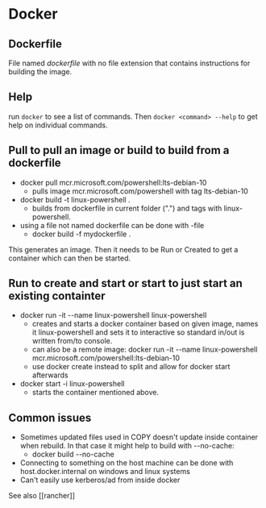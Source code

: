 # Docker

## Dockerfile

File named *dockerfile* with no file extension that contains instructions for building the image.

## Help

run `docker` to see a list of commands. Then `docker <command> --help` to get help on individual commands.

## Pull to pull an image or build to build from a dockerfile

* docker pull mcr.microsoft.com/powershell:lts-debian-10
  * pulls image mcr.microsoft.com/powershell with tag lts-debian-10
* docker build -t linux-powershell .
  * builds from dockerfile in current folder (".") and tags with linux-powershell.
* using a file not named dockerfile can be done with -file
  * docker build -f mydockerfile .

This generates an image. Then it needs to be Run or Created to get a container which can then be started.

## Run to create and start or start to just start an existing containter

* docker run -it --name linux-powershell linux-powershell
  * creates and starts a docker container based on given image, names it linux-powershell and sets it to interactive so standard in/out is written from/to console.
  * can also be a remote image: docker run -it --name linux-powershell mcr.microsoft.com/powershell:lts-debian-10
  * use docker create instead to split and allow for docker start afterwards
* docker start -i linux-powershell
  * starts the container mentioned above.

## Common issues

* Sometimes updated files used in COPY doesn't update inside container when rebuild. In that case it might help to build with --no-cache:
  * docker build --no-cache
* Connecting to something on the host machine can be done with host.docker.internal on windows and linux systems
* Can't easily use kerberos/ad from inside docker

See also [[rancher]]
